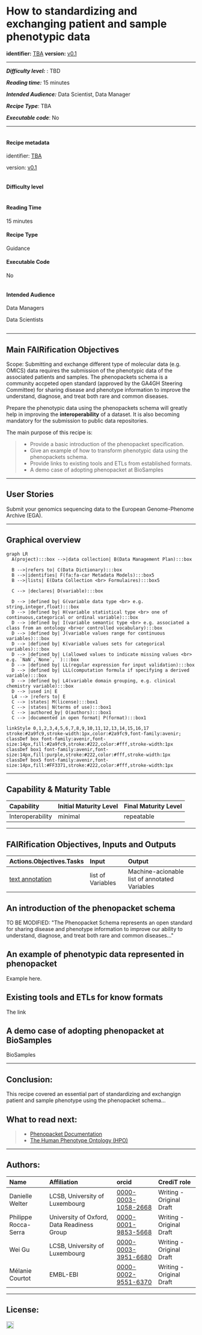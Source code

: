 # How to standardizing and exchanging patient and sample phenotypic data


**identifier:** [TBA](TBA)
**version:** [v0.1](v0.1)

___


**_Difficulty level:_** : TBD

**_Reading time:_** 15 minutes

**_Intended Audience:_** Data Scientist, Data Manager

**_Recipe Type_**: TBA

**_Executable code_**: No

___

<div class="row">

  <div class="column">
    <div class="card">
      <div class="container">
        <i class="fa fa-qrcode fa-2x" style="color:#7e0038;"></i>
        <h4><b>Recipe metadata</b></h4>
        <p> identifier: <a href="">TBA</a> </p>
        <p> version: <a href="">v0.1</a> </p>
      </div>
    </div>
  </div>
  <div class="column">
    <div class="card">
      <div class="container">
        <i class="fa fa-fire fa-2x" style="color:#7e0038;"></i>
        <h4><b>Difficulty level</b></h4>
        <i class="fa fa-fire fa-lg" style="color:#7e0038;"></i>
        <i class="fa fa-fire fa-lg" style="color:lightgrey"></i>
        <i class="fa fa-fire fa-lg" style="color:lightgrey"></i>
        <i class="fa fa-fire fa-lg" style="color:lightgrey"></i>
        <i class="fa fa-fire fa-lg" style="color:lightgrey"></i>
  <!--       <p><span data-v-013baba1="" title="" class=""><svg data-v-013baba1="" viewBox="0 0 16 16" width="1em" height="1em" focusable="false" role="img" alt="icon" xmlns="http://www.w3.org/2000/svg" fill="currentColor" class="bi-bar-chart-fill b-icon bi medium-level"><g data-v-013baba1=""><rect width="4" height="5" x="1" y="10" rx="1"></rect><rect width="4" height="9" x="6" y="6" rx="1"></rect><rect width="4" height="14" x="11" y="1" rx="1"></rect></g></svg> Medium </span></p> -->
      </div>
    </div>
  </div>
  <div class="column">
    <div class="card">
      <div class="container">
        <i class="fa fa-clock-o fa-2x" style="color:#7e0038;"></i>
        <h4><b>Reading Time</b></h4>
        <p><i class="fa fa-clock-o fa-lg" style="color:#7e0038;"></i> 15 minutes</p>
        <h4><b>Recipe Type</b></h4>
        <p><i class="fa fa-globe fa-lg" style="color:#7e0038;"></i> Guidance</p>
        <h4><b>Executable Code</b></h4>
        <p><i class="fa fa-play-circle" style="color:#fc7a4a;"></i> No</p>
      </div>
    </div>
  </div>
  <div class="column">
    <div class="card">
      <div class="container">
        <i class="fa fa-group fa-2x" style="color:#7e0038;"></i>
        <h4><b>Intended Audience</b></h4>
        <p> <i class="fa fa-database fa-lg" style="color:#7e0038;"></i> Data Managers </p>
        <p> <i class="fa fa-wrench fa-lg" style="color:#7e0038;"></i> Data Scientists </p>
<!--         <p> <i class="fa fa-terminal fa-lg" style="color:#7e0038;"></i> System Administrators</p>  -->
      </div>
    </div>
  </div>
</div>

___



<!-- # Table of Contents
1. [An introduction of the phenopacket schema](#An%20introduction%20of%20the%20phenopacket%20schema)
2. [An example of phenotypic data represented in phenopacket](#An%20example%20of%20phenotypic%20data%20represented%20in%20phenopacket)
3. [Existing tools and ETLs for know formats](#Existing%20tools%20and%20ETLs%20for%20know%20formats)
4. [A demo case of adopting phenopacket at BioSamples](#A%20demo%20case%20of%20adopting%20phenopacket%20at%20BioSamples) -->

## Main FAIRification Objectives

Scope: Submitting and exchange different type of molecular data (e.g. OMICS) data requires the submission of the phenotypic data of the associated patients and samples. 
The phenopackets schema is a community accpeted open standard (approved by the GA4GH Steering Committee) for sharing disease and phenotype information to improve the understand, diagnose, and treat both rare and common diseases. 

Prepare the phenotypic data using the phenopackets schema will greatly help in improving the **interoperability** of a dataset. It is also becoming mandatory for the submission to public data repositories.

The main purpose of this recipe is:

> - Provide a basic introduction of the phenopacket specification.
> - Give an example of how to transform phenotypic data using the phenopackets schema.
> - Provide links to existing tools and ETLs from established formats.
> - A demo case of adopting phenopacket at BioSamples
___

## User Stories

Submit your genomics sequencing data to the European Genome-Phenome Archive (EGA).

---

## Graphical overview
```mermaid
graph LR
  A(project):::box -->|data collection| B(Data Management Plan):::box

  B -->|refers to| C(Data Dictionary):::box
  B -->|identifies| F(fa:fa-car Metadata Models):::box5
  B -->|lists| E(Data Collection <br> Formulaires):::box5

  C --> |declares| D(variable):::box

  D --> |defined by| G(variable data type <br> e.g. string,integer,float):::box
  D --> |defined by| H(variable statistical type <br> one of continuous,categorical or ordinal variable):::box
  D --> |defined by| I(variable semantic type <br> e.g. associated a class from an ontology <br>or controlled vocabulary):::box
  D --> |defined by| J(variable values range for continuous variables):::box
  D --> |defined by| K(variable values sets for categorical variables):::box
  D --> |defined by| L(allowed values to indicate missing values <br> e.g. `NaN`,`None`,``):::box
  D --> |defined by| LL(regular expression for input validation):::box
  D --> |defined by| LLL(computation formula if specifying a derived variable):::box
  D --> |defined by| L4(variable domain grouping, e.g. clinical chemistry variable):::box
  D --> |used in| E
  L4 --> |refers to| E
  C --> |states| M(license):::box1
  C --> |states| N(terms of use):::box1
  C --> |authored_by| O(authors):::box1
  C --> |documented in open format| P(format):::box1

linkStyle 0,1,2,3,4,5,6,7,8,9,10,11,12,13,14,15,16,17 stroke:#2a9fc9,stroke-width:1px,color:#2a9fc9,font-family:avenir;
classDef box font-family:avenir,font-size:14px,fill:#2a9fc9,stroke:#222,color:#fff,stroke-width:1px
classDef box1 font-family:avenir,font-size:14px,fill:purple,stroke:#222,color:#fff,stroke-width:1px
classDef box5 font-family:avenir,font-size:14px,fill:#FF3371,stroke:#222,color:#fff,stroke-width:1px
```

---

## Capability & Maturity Table

| Capability  | Initial Maturity Level | Final Maturity Level  |
| :------------- | :------------- | :------------- |
| Interoperability | minimal | repeatable |

----

## FAIRification Objectives, Inputs and Outputs

| Actions.Objectives.Tasks | Input | Output  |
| :------------- | :------------- | :------------- |
| [text annotation](http://edamontology.org/operation_3778) | list of Variables | Machine-acionable list of annotated Variables |

## An introduction of the phenopacket schema

TO BE MODIFIED: "The Phenopacket Schema represents an open standard for sharing disease and phenotype information to improve our ability to understand, diagnose, and treat both rare and common diseases..."

## An example of phenotypic data represented in phenopacket

Example here.


## Existing tools and ETLs for know formats

The link

## A demo case of adopting phenopacket at BioSamples

BioSamples 


---
## Conclusion:

This recipe covered an essential part of standardizing and exchangign patient and sample phenotype using the phenopacket schema...

## What to read next:

> - [Phenopacket Documentation](https://phenopackets-schema.readthedocs.io/en/latest/)
> - [The Human Phenotype Ontology (HPO)](https://hpo.jax.org/app/)

___
## Authors:

| Name | Affiliation  | orcid | CrediT role  |
| :------------- | :------------- | :------------- |:------------- |
| Danielle Welter |  LCSB, University of Luxembourg| [0000-0003-1058-2668](https://orcid.org/0000-0003-1058-2668) | Writing - Original Draft |
| Philippe Rocca-Serra |  University of Oxford, Data Readiness Group| [0000-0001-9853-5668](https://orcid.org/orcid.org/0000-0001-9853-5668) | Writing - Original Draft |
| Wei Gu |  LCSB, University of Luxembourg| [0000-0003-3951-6680](https://orcid.org/0000-0003-3951-6680) | Writing - Original Draft |
| Mélanie Courtot | EMBL-EBI| [0000-0002-9551-6370](https://orcid.org/orcid.org/0000-0002-9551-6370) | Writing - Original Draft |
___


## License:

<a href="https://creativecommons.org/licenses/by/4.0/"><img src="https://mirrors.creativecommons.org/presskit/buttons/80x15/png/by-sa.png" height="20"/></a>
